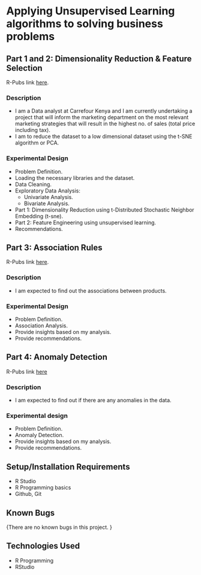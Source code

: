 # Applying Unsupervised Learning algorithms to solving business problems

## Part 1 and 2: Dimensionality Reduction & Feature Selection

R-Pubs link [here](https://rpubs.com/Geoffrey_Chege/914136).

### Description        
- I am a Data analyst at Carrefour Kenya and I am currently undertaking a project that will inform the marketing department on the most relevant marketing strategies that will result in the highest no. of sales (total price including tax).
- I am to reduce the dataset to a low dimensional dataset using the t-SNE algorithm or PCA.

### Experimental Design

- Problem Definition.
- Loading the necessary libraries and the dataset.
- Data Cleaning.
- Exploratory Data Analysis:
  - Univariate Analysis.
  - Bivariate Analysis.
- Part 1: Dimensionality Reduction using t-Distributed Stochastic Neighbor Embedding (t-sne).
- Part 2: Feature Engineering using unsupervised learning.
- Recommendations.

## Part 3: Association Rules

R-Pubs link [here](https://rpubs.com/Geoffrey_Chege/914142).

### Description
- I am expected to find out the associations between products.

### Experimental Design

- Problem Definition.
- Association Analysis.
- Provide insights based on my analysis.
- Provide recommendations.

## Part 4: Anomaly Detection

R-Pubs link [here](https://rpubs.com/Geoffrey_Chege/914146)

### Description
- I am expected to find out if there are any anomalies in the data.

### Experimental design

- Problem Definition.
- Anomaly Detection.
- Provide insights based on my analysis.
- Provide recommendations.

## Setup/Installation Requirements

- R Studio
- R Programming basics
- Github, Git

## Known Bugs

{There are no known bugs in this project. }

## Technologies Used

* R Programming
* RStudio
